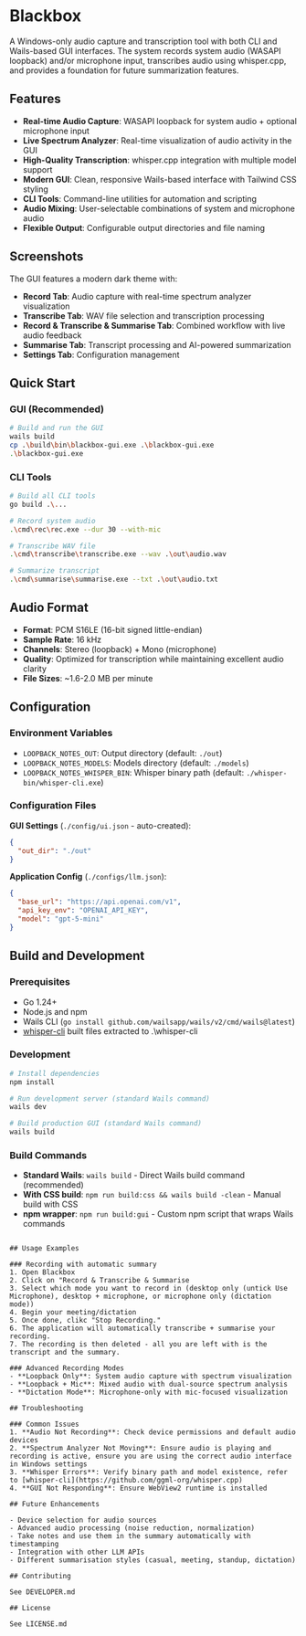 # Blackbox

A Windows-only audio capture and transcription tool with both CLI and Wails-based GUI interfaces. The system records system audio (WASAPI loopback) and/or microphone input, transcribes audio using whisper.cpp, and provides a foundation for future summarization features.

## Features

- **Real-time Audio Capture**: WASAPI loopback for system audio + optional microphone input
- **Live Spectrum Analyzer**: Real-time visualization of audio activity in the GUI
- **High-Quality Transcription**: whisper.cpp integration with multiple model support
- **Modern GUI**: Clean, responsive Wails-based interface with Tailwind CSS styling
- **CLI Tools**: Command-line utilities for automation and scripting
- **Audio Mixing**: User-selectable combinations of system and microphone audio
- **Flexible Output**: Configurable output directories and file naming

## Screenshots

The GUI features a modern dark theme with:
- **Record Tab**: Audio capture with real-time spectrum analyzer visualization
- **Transcribe Tab**: WAV file selection and transcription processing
- **Record & Transcribe & Summarise Tab**: Combined workflow with live audio feedback
- **Summarise Tab**: Transcript processing and AI-powered summarization
- **Settings Tab**: Configuration management

## Quick Start

### GUI (Recommended)
```bash
# Build and run the GUI
wails build
cp .\build\bin\blackbox-gui.exe .\blackbox-gui.exe
.\blackbox-gui.exe
```

### CLI Tools
```bash
# Build all CLI tools
go build .\...

# Record system audio
.\cmd\rec\rec.exe --dur 30 --with-mic

# Transcribe WAV file
.\cmd\transcribe\transcribe.exe --wav .\out\audio.wav

# Summarize transcript
.\cmd\summarise\summarise.exe --txt .\out\audio.txt
```

## Audio Format

- **Format**: PCM S16LE (16-bit signed little-endian)
- **Sample Rate**: 16 kHz
- **Channels**: Stereo (loopback) + Mono (microphone)
- **Quality**: Optimized for transcription while maintaining excellent audio clarity
- **File Sizes**: ~1.6-2.0 MB per minute

## Configuration

### Environment Variables
- `LOOPBACK_NOTES_OUT`: Output directory (default: `./out`)
- `LOOPBACK_NOTES_MODELS`: Models directory (default: `./models`)
- `LOOPBACK_NOTES_WHISPER_BIN`: Whisper binary path (default: `./whisper-bin/whisper-cli.exe`)

### Configuration Files

**GUI Settings** (`./config/ui.json` - auto-created):
```json
{
  "out_dir": "./out"
}
```

**Application Config** (`./configs/llm.json`):
```json
{
  "base_url": "https://api.openai.com/v1",
  "api_key_env": "OPENAI_API_KEY",
  "model": "gpt-5-mini"
}
```

## Build and Development

### Prerequisites
- Go 1.24+
- Node.js and npm
- Wails CLI (`go install github.com/wailsapp/wails/v2/cmd/wails@latest`)
- [whisper-cli](https://github.com/ggml-org/whisper.cpp) built files extracted to .\whisper-cli

### Development
```bash
# Install dependencies
npm install

# Run development server (standard Wails command)
wails dev

# Build production GUI (standard Wails command)
wails build
```

### Build Commands
- **Standard Wails**: `wails build` - Direct Wails build command (recommended)
- **With CSS build**: `npm run build:css && wails build -clean` - Manual build with CSS
- **npm wrapper**: `npm run build:gui` - Custom npm script that wraps Wails commands
```

## Usage Examples

### Recording with automatic summary
1. Open Blackbox
2. Click on "Record & Transcribe & Summarise
3. Select which mode you want to record in (desktop only (untick Use Microphone), desktop + microphone, or microphone only (dictation mode))
4. Begin your meeting/dictation
5. Once done, clikc "Stop Recording."
6. The application will automatically transcribe + summarise your recording.
7. The recording is then deleted - all you are left with is the transcript and the summary.

### Advanced Recording Modes
- **Loopback Only**: System audio capture with spectrum visualization
- **Loopback + Mic**: Mixed audio with dual-source spectrum analysis
- **Dictation Mode**: Microphone-only with mic-focused visualization

## Troubleshooting

### Common Issues
1. **Audio Not Recording**: Check device permissions and default audio devices
2. **Spectrum Analyzer Not Moving**: Ensure audio is playing and recording is active, ensure you are using the correct audio interface in Windows settings
3. **Whisper Errors**: Verify binary path and model existence, refer to [whisper-cli](https://github.com/ggml-org/whisper.cpp)
4. **GUI Not Responding**: Ensure WebView2 runtime is installed

## Future Enhancements

- Device selection for audio sources
- Advanced audio processing (noise reduction, normalization)
- Take notes and use them in the summary automatically with timestamping
- Integration with other LLM APIs
- Different summarisation styles (casual, meeting, standup, dictation)

## Contributing

See DEVELOPER.md

## License

See LICENSE.md
